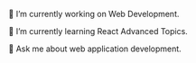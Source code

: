 🔭 I’m currently working on Web Development.

🌱 I’m currently learning React Advanced Topics.

💬 Ask me about web application development.

<!---
Jahangir-Alam-Noman/Jahangir-Alam-Noman is a ✨ special ✨ repository because its `README.md` (this file) appears on your GitHub profile.
You can click the Preview link to take a look at your changes.
--->
